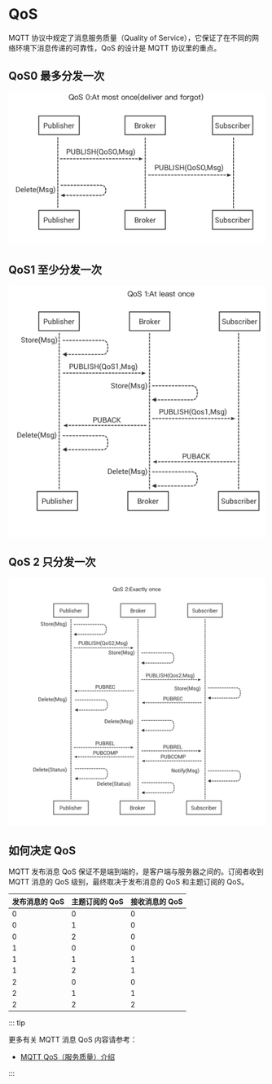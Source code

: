 # QoS

MQTT 协议中规定了消息服务质量（Quality of Service），它保证了在不同的网络环境下消息传递的可靠性，QoS 的设计是 MQTT 协议里的重点。

## QoS0 最多分发一次

![MQTT QoS0](assets/mqtt-qos0.png)

## QoS1 至少分发一次

![MQTT QoS1](assets/mqtt-qos1.png)

## QoS 2 只分发一次

![MQTT QoS2](assets/mqtt-qos2.png)

## 如何决定 QoS

MQTT 发布消息 QoS 保证不是端到端的，是客户端与服务器之间的。订阅者收到 MQTT 消息的 QoS 级别，最终取决于发布消息的 QoS 和主题订阅的 QoS。

| 发布消息的 QoS | 主题订阅的 QoS | 接收消息的 QoS |
| -------------- | -------------- | -------------- |
| 0              | 0              | 0              |
| 0              | 1              | 0              |
| 0              | 2              | 0              |
| 1              | 0              | 0              |
| 1              | 1              | 1              |
| 1              | 2              | 1              |
| 2              | 0              | 0              |
| 2              | 1              | 1              |
| 2              | 2              | 2              |

::: tip

更多有关 MQTT 消息 QoS 内容请参考：

- [MQTT QoS（服务质量）介绍](https://www.emqx.com/zh/blog/introduction-to-mqtt-qos)

:::
